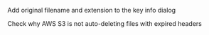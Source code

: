 Add original filename and extension to the key info dialog

Check why AWS S3 is not auto-deleting files with expired headers
